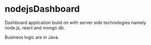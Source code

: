 # nodejsDashboard

Dashboard application build on with server side technologies namely node.js, react and mongo db. 

Business logic are in Java. 
